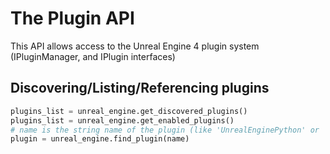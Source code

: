 The Plugin API
=

This API allows access to the Unreal Engine 4 plugin system (IPluginManager, and IPlugin interfaces)

Discovering/Listing/Referencing plugins
-

```py
plugins_list = unreal_engine.get_discovered_plugins()
plugins_list = unreal_engine.get_enabled_plugins()
# name is the string name of the plugin (like 'UnrealEnginePython' or 'Paper2D')
plugin = unreal_engine.find_plugin(name)
```
